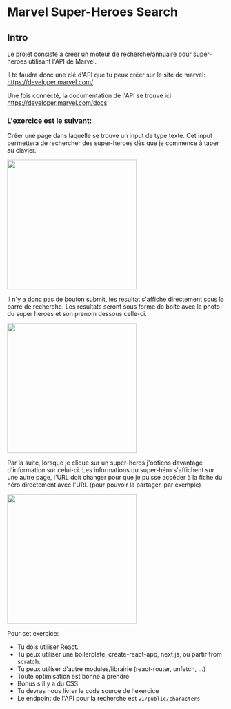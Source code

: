 # Marvel Super-Heroes Search

## Intro

Le projet consiste à créer un moteur de recherche/annuaire pour super-heroes utilisant l'API de Marvel.

Il te faudra donc une clé d'API que tu peux créer sur le site de marvel: https://developer.marvel.com/

Une fois connecté, la documentation de l'API se trouve ici https://developer.marvel.com/docs

### L'exercice est le suivant: 

Créer une page dans laquelle se trouve un input de type texte. 
Cet input permettera de rechercher des super-heroes dès que je commence à taper au clavier. 

<img height="300" src="https://i.ibb.co/82zPHF6/Capture-d-e-cran-2019-10-15-a-16-11-28.png"/>

Il n'y a donc pas de bouton submit, les resultat s'affiche directement sous la barre de recherche.
Les resultats seront sous forme de boite avec la photo du super heroes et son prenom dessous celle-ci.

<img height="300" src="https://i.ibb.co/94fKNm7/Capture-d-e-cran-2019-10-15-a-16-11-40.png"/>

Par la suite, lorsque je clique sur un super-heros j'obtiens davantage d'information sur celui-ci. 
Les informations du super-héro s'affichent sur une autre page, l'URL doit changer pour que je puisse accéder à la fiche du héro directement avec l'URL (pour pouvoir la partager, par exemple)

<img height="300" src="https://i.ibb.co/jkWML6W/Capture-d-e-cran-2019-10-15-a-16-11-48.png"/>

Pour cet exercice: 

- Tu dois utiliser React.
- Tu peux utiliser une boilerplate, create-react-app, next.js, ou partir from scratch.
- Tu peux utiliser d'autre modules/librairie (react-router, unfetch, ...)
- Toute optimisation est bonne à prendre
- Bonus s'il y a du CSS
- Tu devras nous livrer le code source de l'exercice
- Le endpoint de l'API pour la recherche est `v1/public/characters`

